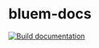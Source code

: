 # bluem-docs

[![Build documentation](https://github.com/bluem-development/bluem-docs/actions/workflows/build-docs.yml/badge.svg)](https://github.com/bluem-development/bluem-docs/actions/workflows/build-docs.yml)
